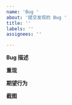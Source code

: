 ```yaml
---
name: 'Bug '
about: '提交发现的 Bug '
title: ''
labels: ''
assignees: ''

---
```


**Bug 描述**


**重现**


**期望行为**


**截图**
